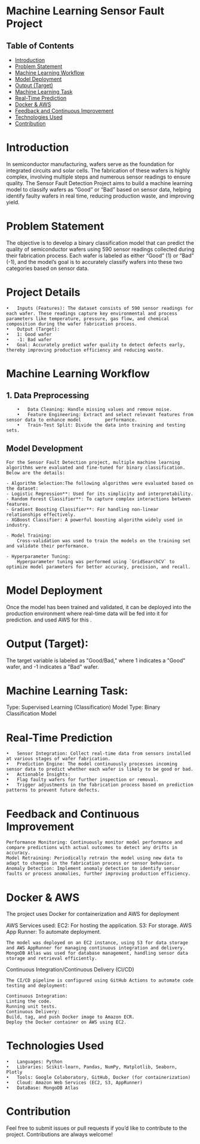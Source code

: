# Machine Learning Sensor Fault Project

## Table of Contents
- [Introduction](#Introduction)
- [Problem Statement](#problem-statement)
- [Machine Learning Workflow](#Machine-Learning-Workflow)
- [Model Deployment](#Model-Deployment)
- [Output (Target)](#Output-Target)
- [Machine Learning Task](#Machine-Learning-Task)
- [Real-Time Prediction](#Real-Time-Prediction)
- [Docker & AWS](#Docker-&-AWS)
- [Feedback and Continuous Improvement](#Feedback-and-Continuous-Improvement)
- [Technologies Used](#Technologies-Used)
- [Contribution](#Contribution)



# Introduction

In semiconductor manufacturing, wafers serve as the foundation for integrated circuits and solar cells. The fabrication of these wafers is highly complex, involving multiple steps and numerous sensor readings to ensure quality. The Sensor Fault Detection Project aims to build a machine learning model to classify wafers as “Good” or “Bad” based on sensor data, helping identify faulty wafers in real time, reducing production waste, and improving yield.

# Problem Statement

The objective is to develop a binary classification model that can predict the quality of semiconductor wafers using 590 sensor readings collected during their fabrication process. Each wafer is labeled as either “Good” (1) or “Bad” (-1), and the model’s goal is to accurately classify wafers into these two categories based on sensor data.


# Project Details

	•	Inputs (Features): The dataset consists of 590 sensor readings for each wafer. These readings capture key environmental and process parameters like temperature, pressure, gas flow, and chemical composition during the wafer fabrication process.
	•	Output (Target):
	•	1: Good wafer
	•	-1: Bad wafer
	•	Goal: Accurately predict wafer quality to detect defects early, thereby improving production efficiency and reducing waste.


# Machine Learning Workflow

## 1. Data Preprocessing

		•	Data Cleaning: Handle missing values and remove noise.
		•	Feature Engineering: Extract and select relevant features from sensor data to enhance model 		performance.
		•	Train-Test Split: Divide the data into training and testing sets.

## Model Development

	For the Sensor Fault Detection project, multiple machine learning algorithms were evaluated and fine-tuned for binary classification. Below are the details:

	- Algorithm Selection:The following algorithms were evaluated based on the dataset:
	- Logistic Regression**: Used for its simplicity and interpretability.
	- Random Forest Classifier**: To capture complex interactions between features.
	- Gradient Boosting Classifier**: For handling non-linear relationships effectively.
	- XGBoost Classifier: A powerful boosting algorithm widely used in industry.

	- Model Training:  
		Cross-validation was used to train the models on the training set and validate their performance.

	- Hyperparameter Tuning:  
		Hyperparameter tuning was performed using `GridSearchCV` to optimize model parameters for better accuracy, precision, and recall.


# Model Deployment

Once the model has been trained and validated, it can be deployed into the production environment where real-time data will be fed into it for prediction. and used AWS for this .

# Output (Target):
The target variable is labeled as "Good/Bad," where 1 indicates a "Good" wafer, and -1 indicates a "Bad" wafer.

# Machine Learning Task:
Type: Supervised Learning (Classification)
Model Type: Binary Classification Model

# Real-Time Prediction

	•	Sensor Integration: Collect real-time data from sensors installed at various stages of wafer fabrication.
	•	Prediction Engine: The model continuously processes incoming sensor data to predict whether each wafer is likely to be good or bad.
	•	Actionable Insights:
	•	Flag faulty wafers for further inspection or removal.
	•	Trigger adjustments in the fabrication process based on prediction patterns to prevent future defects.

# Feedback and Continuous Improvement

	Performance Monitoring: Continuously monitor model performance and compare predictions with actual outcomes to detect any drifts in accuracy.
	Model Retraining: Periodically retrain the model using new data to adapt to changes in the fabrication process or sensor behavior.
	Anomaly Detection: Implement anomaly detection to identify sensor faults or process anomalies, further improving production efficiency.

#  Docker & AWS

The project uses Docker for containerization and AWS for deployment

AWS Services used:
	EC2: For hosting the application.
	S3: For storage.
	AWS App Runner: To automate deployment.

	The model was deployed on an EC2 instance, using S3 for data storage and AWS AppRunner for managing continuous integration and delivery. MongoDB Atlas was used for database management, handling sensor data storage and retrieval efficiently.

Continuous Integration/Continuous Delivery (CI/CD)

	The CI/CD pipeline is configured using GitHub Actions to automate code testing and deployment:

	Continuous Integration:
	Linting the code.
	Running unit tests.
	Continuous Delivery:
	Build, tag, and push Docker image to Amazon ECR.
	Deploy the Docker container on AWS using EC2.


# Technologies Used

	•	Languages: Python
	•	Libraries: Scikit-learn, Pandas, NumPy, Matplotlib, Seaborn, Plotly
	•	Tools: Google Colaboratory, GitHub, Docker (for containerization)
	•	Cloud: Amazon Web Services (EC2, S3, AppRunner)
	•	DataBase: MongoDB Atlas

# Contribution
Feel free to submit issues or pull requests if you’d like to contribute to the project. Contributions are always welcome!